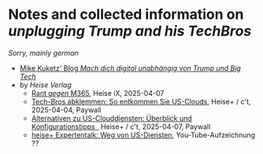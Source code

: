 # Notes and collected information on *unplugging Trump and his TechBros*
*Sorry, mainly german* 

- [Mike Kuketz' Blog *Mach dich digital unabhängig von Trump und Big Tech*](https://www.kuketz-blog.de/unplugtrump-mach-dich-digital-unabhaengig-von-trump-und-big-tech/)
- by *Heise Verlag*
  - [Rant *gegen* M365](https://www.heise.de/meinung/Kommentar-So-schlecht-sind-die-Argumente-fuer-Microsoft-365-10341986.html), Heise iX, 2025-04-07
  - [Tech-Bros abklemmen: So entkommen Sie US-Clouds](https://www.heise.de/ratgeber/Tech-Bros-abklemmen-So-entkommen-Sie-US-Clouds-10292877.html), Heise+ / c't,  2025-04-04, Paywall
  - [Alternativen zu US-Clouddiensten: Überblick und Konfigurationstipps ](https://www.heise.de/ratgeber/Alternativen-zu-US-Clouddiensten-Ueberblick-und-Konfigurationstipps-10294724.html), Heise+ / c't, 2025-04-07, Paywall
  - [heise+ Expertentalk: Weg von US-Diensten](https://youtube.com/live/BrV9_6_KAk8), You-Tube-Aufzeichnung ??
